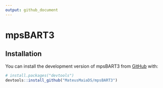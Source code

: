 ```yaml
---
output: github_document
---
```



# mpsBART3


## Installation

You can install the development version of mpsBART3 from [GitHub](https://github.com/) with:

``` r
# install.packages("devtools")
devtools::install_github("MateusMaiaDS/mpsBART3")
```
